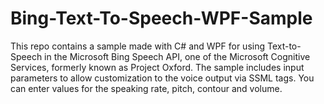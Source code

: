 # Bing-Text-To-Speech-WPF-Sample
 This repo contains a sample made with C# and WPF for using Text-to-Speech in the Microsoft Bing Speech API, one of the Microsoft Cognitive Services, formerly known as Project Oxford. The sample includes input parameters to allow customization to the voice output via SSML tags. You can enter values for the speaking rate, pitch, contour and volume.
